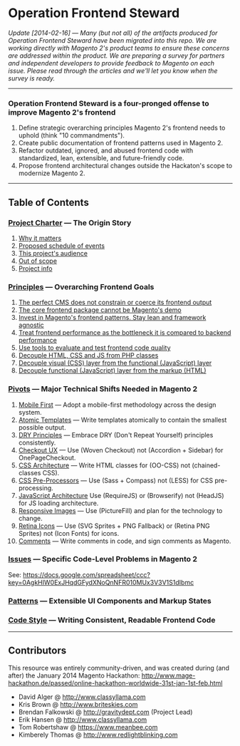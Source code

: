 # Operation Frontend Steward

*Update [2014-02-16] — Many (but not all) of the artifacts produced for Operation Frontend Steward have been migrated into this repo. We are working directly with Magento 2's product teams to ensure these concerns are addressed within the product. We are preparing a survey for partners and independent developers to provide feedback to Magento on each issue. Please read through the articles and we'll let you know when the survey is ready.*

---

### Operation Frontend Steward is a four-pronged offense to improve Magento 2's frontend

1. Define strategic overarching principles Magento 2's frontend needs to uphold (think "10 commandments").
1. Create public documentation of frontend patterns used in Magento 2.
1. Refactor outdated, ignored, and abused frontend code with standardized, lean, extensible, and future-friendly code.
1. Propose frontend architectural changes outside the Hackaton's scope to modernize Magento 2.

---

## Table of Contents

### [Project Charter](https://github.com/magento-hackathon/operation-frontend-steward/tree/master/charter) — The Origin Story

1. [Why it matters](https://github.com/magento-hackathon/operation-frontend-steward/blob/master/charter/README.md#why-it-matters)
1. [Proposed schedule of events](https://github.com/magento-hackathon/operation-frontend-steward/blob/master/charter/README.md#proposed-schedule-of-events)
1. [This project's audience](https://github.com/magento-hackathon/operation-frontend-steward/blob/master/charter/README.md#this-projects-audience)
1. [Out of scope](https://github.com/magento-hackathon/operation-frontend-steward/blob/master/charter/README.md#out-of-scope)
1. [Project info](https://github.com/magento-hackathon/operation-frontend-steward/blob/master/charter/README.md#project-info)

### [Principles](https://github.com/magento-hackathon/operation-frontend-steward/tree/master/principles) — Overarching Frontend Goals

1. [The perfect CMS does not constrain or coerce its frontend output](https://github.com/magento-hackathon/operation-frontend-steward/blob/master/principles/README.md#1-the-perfect-cms-does-not-constrain-or-coerce-its-frontend-output)
1. [The core frontend package cannot be Magento's demo](https://github.com/magento-hackathon/operation-frontend-steward/blob/master/principles/README.md#2-the-core-frontend-package-cannot-be-magentos-demo)
1. [Invest in Magento's frontend patterns. Stay lean and framework agnostic](https://github.com/magento-hackathon/operation-frontend-steward/blob/master/principles/README.md#3-invest-in-magentos-frontend-patterns-stay-lean-and-framework-agnostic)
1. [Treat frontend performance as the bottleneck it is compared to backend performance](https://github.com/magento-hackathon/operation-frontend-steward/blob/master/principles/README.md#4-treat-frontend-performance-as-the-bottleneck-it-is-compared-to-backend-performance)
1. [Use tools to evaluate and test frontend code quality](https://github.com/magento-hackathon/operation-frontend-steward/blob/master/principles/README.md#5-use-tools-to-evaluate-and-test-frontend-code-quality)
1. [Decouple HTML, CSS and JS from PHP classes](https://github.com/magento-hackathon/operation-frontend-steward/blob/master/principles/README.md#6-decouple-html-css-and-js-from-php-classes)
1. [Decouple visual (CSS) layer from the functional (JavaScript) layer](https://github.com/magento-hackathon/operation-frontend-steward/blob/master/principles/README.md#7-decouple-visual-css-layer-from-the-functional-javascript-layer)
1. [Decouple functional (JavaScript) layer from the markup (HTML)](https://github.com/magento-hackathon/operation-frontend-steward/blob/master/principles/README.md#8-decouple-functional-javascript-layer-from-the-markup-html)

### [Pivots](https://github.com/magento-hackathon/operation-frontend-steward/tree/master/pivots) — Major Technical Shifts Needed in Magento 2

1. [Mobile First](https://github.com/magento-hackathon/operation-frontend-steward/blob/master/pivots/01-mobile-first.md) — Adopt a mobile-first methodology across the design system.
1. [Atomic Templates](https://github.com/magento-hackathon/operation-frontend-steward/blob/master/pivots/02-atomic-templates.md) — Write templates atomically to contain the smallest possible output.
1. [DRY Principles](https://github.com/magento-hackathon/operation-frontend-steward/blob/master/pivots/03-dry-principles.md) — Embrace DRY (Don't Repeat Yourself) principles consistently.
1. [Checkout UX](https://github.com/magento-hackathon/operation-frontend-steward/blob/master/pivots/04-checkout-ux.md) — Use (Woven Checkout) not (Accordion + Sidebar) for OnePageCheckout.
1. [CSS Architecture](https://github.com/magento-hackathon/operation-frontend-steward/blob/master/pivots/05-css-architecture.md) — Write HTML classes for (OO-CSS) not (chained-classes CSS).
1. [CSS Pre-Processors](https://github.com/magento-hackathon/operation-frontend-steward/blob/master/pivots/06-css-pre-processors.md) — Use (Sass + Compass) not (LESS) for CSS pre-processing.
1. [JavaScript Architecture](https://github.com/magento-hackathon/operation-frontend-steward/blob/master/pivots/07-javascript-architecture.md)
Use (RequireJS) or (Browserify) not (HeadJS) for JS loading architecture.
1. [Responsive Images](https://github.com/magento-hackathon/operation-frontend-steward/blob/master/pivots/08-responsive-images.md) — Use (PictureFill) and plan for the technology to change.
1. [Retina Icons](https://github.com/magento-hackathon/operation-frontend-steward/blob/master/pivots/09-retina-icons.md) — Use (SVG Sprites + PNG Fallback) or (Retina PNG Sprites) not (Icon Fonts) for icons.
1. [Comments](https://github.com/magento-hackathon/operation-frontend-steward/blob/master/pivots/10-comments.md) — Write comments in code, and sign comments as Magento.

### [Issues](https://github.com/magento-hackathon/operation-frontend-steward/tree/master/issues) — Specific Code-Level Problems in Magento 2

See: https://docs.google.com/spreadsheet/ccc?key=0AgkHIW0ExJHqdGFydXNoQnNFR010MUx3V3V1S1dIbmc

### [Patterns](https://github.com/magento-hackathon/operation-frontend-steward/tree/master/patterns) — Extensible UI Components and Markup States

### [Code Style](https://github.com/magento-hackathon/operation-frontend-steward/tree/master/code-style) — Writing Consistent, Readable Frontend Code

---

## Contributors

This resource was entirely community-driven, and was created during (and after) the January 2014 Magento Hackathon: http://www.mage-hackathon.de/passed/online-hackathon-worldwide-31st-jan-1st-feb.html

* David Alger @ http://www.classyllama.com
* Kris Brown @ http://www.briteskies.com
* Brendan Falkowski @ http://gravitydept.com (Project Lead)
* Erik Hansen @ http://www.classyllama.com
* Tom Robertshaw @ https://www.meanbee.com
* Kimberely Thomas @ http://www.redlightblinking.com